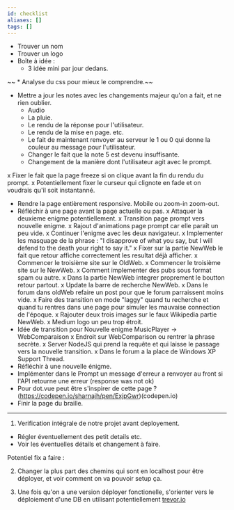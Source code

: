 ```yaml
---
id: checklist
aliases: []
tags: []
---
```




* Trouver un nom
* Trouver un logo
* Boîte à idée :
  - 3 idée mini par jour dedans.


~~ * Analyse du css pour mieux le comprendre.~~
* Mettre a jour les notes avec les changements majeur qu'on a fait, et ne rien oublier.
  * Audio
  * La pluie.
  * Le rendu de la réponse pour l'utilisateur.
  * Le rendu de la mise en page. etc.
  * Le fait de maintenant renvoyer au serveur le 1 ou 0 qui donne la couleur au message pour l'utilisateur.
  *  Changer le fait que la note 5 est devenu insuffisante.
  *  Changement de la manière dont l'utilisateur agit avec le prompt.

x Fixer le fait que la page freeze si on clique avant la fin du rendu du prompt.
x Potentiellement fixer le curseur qui clignote en fade et on voudrais qu'il soit instantanné.
* Rendre la page entièrement responsive. Mobile ou zoom-in zoom-out.
* Réfléchir à une page avant la page actuelle ou pas.
x Attaquer la deuxieme enigme potentiellement.
x Transition page prompt vers nouvelle enigme.
x Rajout d'animations page prompt car elle paraît un peu vide.
x Continuer l'enigme avec les deux navigateur.
  x Implementer les masquage de la phrase : "I disapprove of what you say, but I will defend to the death your right to say it."
  x Fixer sur la partie NewWeb le fait que retour affiche correctement les resultat déjà afficher.
  x Commencer le troisième site sur le OldWeb.
  x Commencer le troisième site sur le NewWeb.
    x Comment implementer des pubs sous format spam ou autre.
  x Dans la partie NewWeb integrer proprement le boutton retour partout.
  x Update la barre de recherche NewWeb.
  x Dans le forum dans oldWeb refaire un post pour que le forum parraissent moins vide.
  x Faire des transition en mode "laggy" quand tu recherche et quand tu rentres dans une page pour simuler
  les mauvaise connection de l'époque.
  x Rajouter deux trois images sur le faux Wikipedia partie NewWeb.
  x Medium logo un peu trop étroit.
* Idée de transition pour Nouvelle enigme MusicPlayer -> WebComparaison
x Endroit sur WebComparison ou rentrer la phrase secrète.
  x Server NodeJS qui prend la requête et qui laisse le passage vers la nouvelle transition.
  x Dans le forum a la place de Windows XP Support Thread.
* Réfléchir à une nouvelle énigme.
* Implémenter dans le Prompt un message d'erreur a renvoyer au front si l'API retourne une erreur (response was not ok)
* Pour dot.vue peut être s'inspirer de cette page ? (https://codepen.io/sharnajh/pen/ExjpGwr)(codepen.io)
* Finir la page du braille.




_____

1) Verification intégrale de notre projet avant deployement.
  - Régler éventuellement des petit details etc.
  - Voir les éventuelles détails et changement à faire.


Potentiel fix a faire :


2) Changer la plus part des chemins qui sont en localhost pour être déployer, et voir comment on va pouvoir setup ça.

3) Une fois qu'on a une version déployer fonctionelle, s'orienter vers le déploiement d'une DB en utilisant potentiellement [trevor.io](https://trevor.io/)

